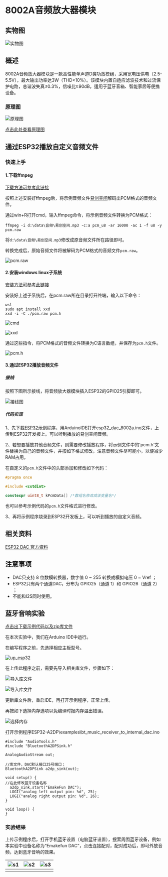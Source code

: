 # 8002A音频放大器模块

## 实物图

![实物图](picture/8002A_AMP_Speaker.jpg)

## 概述

8002A音频放大器模块是一款高性能单声道D类功放模组，采用宽电压供电（2.5-5.5V），最大输出功率达3W（THD<10%）。该模块内置自适应滤波技术和过流保护电路，总谐波失真≤0.3%，信噪比≥90dB，适用于蓝牙音箱、智能家居等便携设备。

### 原理图

![原理图](picture/schematic_diagram.jpg)

<a href="zh-cn/ph2.0_sensors/actuators/8002a_amp_speaker/8002A_AMP_Speaker.pdf" target="_blank">点击此处查看原理图</a>

## 通过ESP32播放自定义音频文件

### 快速上手

#### 1.下载ffmpeg

[下载方法可参考此链接](https://blog.csdn.net/m0_47449768/article/details/130102406)

按照上述安装好ffmpeg后，将示例音频文件<a href="zh-cn/ph2.0_sensors/actuators/8002a_amp_speaker/8002a_amp_speaker.zip" download>易创空间</a>解码出PCM格式的音频文件。

通过win+R打开cmd，输入ffmpeg命令，将示例音频文件转换为PCM格式：

`ffmpeg -i d:\data\音频\易创空间.mp3 -c:a pcm_u8 -ar 16000 -ac 1 -f u8 -y pcm.raw`

将`d:\data\音频\易创空间.mp3`修改成原音频文件所在路径即可。

转换完成后，原始音频文件将被解码为PCM格式的音频文件`pcm.raw`。

![pcm.raw](picture/pcm_file.jpg)

#### 2.安装windows linux子系统

[安装方法可参考此链接](https://blog.csdn.net/x777777x/article/details/141092913)

安装好上述子系统后，在pcm.raw所在目录打开终端，输入以下命令：

```linux
wsl
sudo apt install xxd
xxd -i -C ./pcm.raw pcm.h
```

![cmd](picture/cmd.jpg)

![xxd](picture/xxd.jpg)

通过这些指令，将PCM格式的音频文件转换为C语言数组，并保存为`pcm.h`文件。

![pcm.h](picture/pcm.h.jpg)

#### 3.通过ESP32播放音频文件

##### 接线

按照下图所示接线，将音频放大器模块插入ESP32的GPIO25引脚即可。

![接线图](picture/功放喇叭_接线图.jpg)

##### 代码实现

1、先下载<a href="zh-cn/ph2.0_sensors/actuators/8002a_amp_speaker/8002a_amp_speaker.zip" download>ESP32示例程序</a>，用ArduinoIDE打开esp32_dac_8002a.ino文件，上传到ESP32开发板上。可以听到播放的易创空间音频。

2、若想要播放其他音频文件，则需要修改播放程序，将示例文件中的'pcm.h'文件替换为自己的音频文件，并按如下格式修改，注意音频文件尽可能小，以便减少RAM占用。

在自定义的`pcm.h`文件中的头部添加和修改如下代码：

```c++
#pragma once

#include <cstdint>

constexpr uint8_t kPcmData[] /*数组名修改成该变量名*/

```

也可以参考示例代码的`pcm.h`文件格式进行修改。

3、再将示例程序烧录到ESP32开发板上，可以听到播放的自定义音频。

## 相关资料

[ESP32 DAC 官方资料](https://docs.espressif.com/projects/esp-idf/zh_CN/stable/esp32/api-reference/peripherals/dac.html#dac)

## 注意事项

- DAC只支持 8 位数模转换器，数字值 0 ~ 255 转换成模拟电压 0 ~ Vref ；
- ESP32只有两个通道DAC，分布为 GPIO25（通道 1）和 GPIO26（通道 2） ；
- 不能和I2S同时使用。

## 蓝牙音响实验

<a href="zh-cn/ph2.0_sensors/actuators/8002a_amp_speaker/ESP32-A2DP.zip" download>点击出下载示例代码以及zip库文件</a>

在本次实验中，我们在Arduino IDE中运行。

在编写程序之前，先选择相应主板型号。

![up_esp32](picture/up_esp32.png)

在上传此程序之前，需要先导入相关库文件，步骤如下：

![导入库文件](picture/add_lib_1.png)

![导入库文件](picture/add_lib_2.png)

更新库文件后，重启IDE，再打开示例程序，正常上传。

再按如下选择内存选项以免编译时报内存溢出错误。

![选择内存](picture/option.jpg)

打开示例程序ESP32-A2DP\examples\bt_music_receiver_to_internal_dac.ino

```
#include "AudioTools.h"
#include "BluetoothA2DPSink.h"

AnalogAudioStream out;

//库文件，DAC默认接口25号端口；
BluetoothA2DPSink a2dp_sink(out);

void setup() {
//在此修改蓝牙设备名称
  a2dp_sink.start("EmakeFun DAC");  
  LOGI("analog left output pin: %d", 25);
  LOGI("analog right output pin: %d", 26);
}

void loop() {
}
```



### 实验结果

上传示例程序后，打开手机蓝牙设置（电脑蓝牙设置），搜索周围蓝牙设备，例如本实验中设备名称为“Emakefun DAC”，点击连接配对，配对成功后，即可外放音频，达到蓝牙音响的效果。

| ![s1](picture/s1.jpg) | ![s2](picture/s2.jpg) | ![s3](picture/s3.jpg) |
| ---------------------- | ---------------------- | ---------------------- |
|                        |                        |                        |
